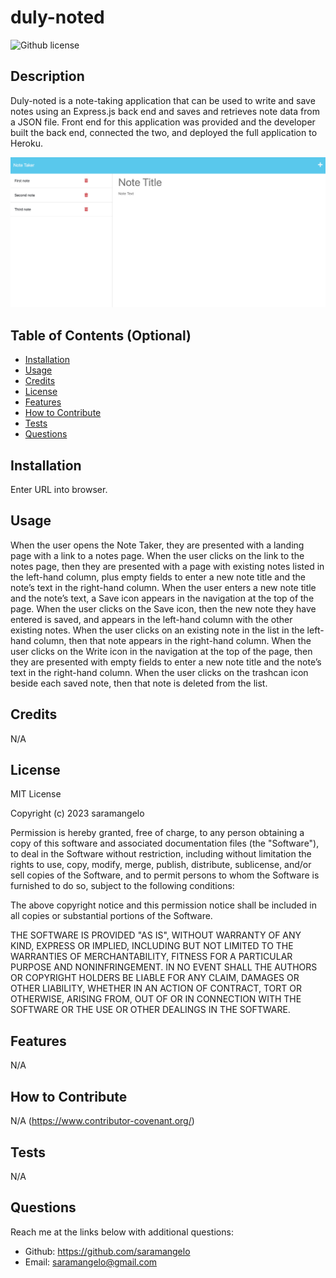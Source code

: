 # duly-noted 
![Github license](https://img.shields.io/static/v1?label=License&message=MIT&color=brightgreen)

## Description
Duly-noted is a note-taking application that can be used to write and save notes using an Express.js back end and saves and retrieves note data from a JSON file. Front end for this application was provided and the developer built the back end, connected the two, and deployed the full application to Heroku.

![duly_noted_ss.png](./public/assets/images/duly_noted_ss.png)
  
## Table of Contents (Optional)
    
- [Installation](#installation)
- [Usage](#usage)
- [Credits](#credits)
- [License](#license)
- [Features](#features)
- [How to Contribute](#how-to-contribute)
- [Tests](#tests)
- [Questions](#questions)
  
## Installation
Enter URL into browser.
  
  
## Usage
When the user opens the Note Taker, they are presented with a landing page with a link to a notes page. When the user clicks on the link to the notes page, then they are presented with a page with existing notes listed in the left-hand column, plus empty fields to enter a new note title and the note’s text in the right-hand column. When the user enters a new note title and the note’s text, a Save icon appears in the navigation at the top of the page. When the user clicks on the Save icon, then the new note they have entered is saved, and appears in the left-hand column with the other existing notes. When the user clicks on an existing note in the list in the left-hand column, then that note appears in the right-hand column. When the user clicks on the Write icon in the navigation at the top of the page, then they are presented with empty fields to enter a new note title and the note’s text in the right-hand column. When the user clicks on the trashcan icon beside each saved note, then that note is deleted from the list.


  
## Credits
N/A
  
  
## License
MIT License

Copyright (c) 2023 saramangelo

Permission is hereby granted, free of charge, to any person obtaining a copy
of this software and associated documentation files (the "Software"), to deal
in the Software without restriction, including without limitation the rights
to use, copy, modify, merge, publish, distribute, sublicense, and/or sell
copies of the Software, and to permit persons to whom the Software is
furnished to do so, subject to the following conditions:

The above copyright notice and this permission notice shall be included in all
copies or substantial portions of the Software.

THE SOFTWARE IS PROVIDED "AS IS", WITHOUT WARRANTY OF ANY KIND, EXPRESS OR
IMPLIED, INCLUDING BUT NOT LIMITED TO THE WARRANTIES OF MERCHANTABILITY,
FITNESS FOR A PARTICULAR PURPOSE AND NONINFRINGEMENT. IN NO EVENT SHALL THE
AUTHORS OR COPYRIGHT HOLDERS BE LIABLE FOR ANY CLAIM, DAMAGES OR OTHER
LIABILITY, WHETHER IN AN ACTION OF CONTRACT, TORT OR OTHERWISE, ARISING FROM,
OUT OF OR IN CONNECTION WITH THE SOFTWARE OR THE USE OR OTHER DEALINGS IN THE
SOFTWARE.


## Features
N/A


## How to Contribute
N/A
(https://www.contributor-covenant.org/)
  

## Tests
N/A
  

## Questions
Reach me at the links below with additional questions:
- Github: https://github.com/saramangelo
- Email: saramangelo@gmail.com
